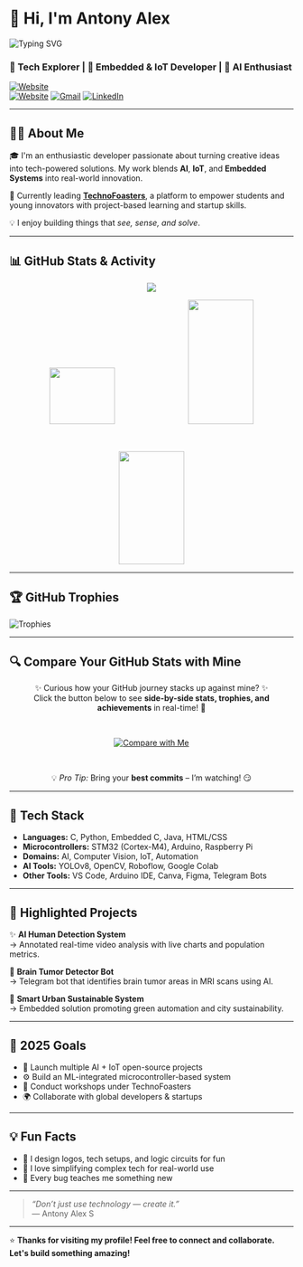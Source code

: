 # 👋 Hi, I'm Antony Alex

![Typing SVG](https://readme-typing-svg.herokuapp.com?font=Fira+Code&duration=3000&pause=1000&color=F73D3D&center=true&vCenter=true&width=495&lines=Building+Smart+and+Sustainable+Tech+%F0%9F%9A%80)

### 🚀 Tech Explorer | 🔧 Embedded & IoT Developer | 🧠 AI Enthusiast

[![Website](https://img.shields.io/badge/Portfolio-AntonyAlex-white?style=for-the-badge&logo=google-chrome)](https://www.antonyalex.tech)  
[![Website](https://img.shields.io/badge/TechnoFoasters-blue?style=for-the-badge&logo=google-chrome)](https://www.technofoasters.com)
[![Gmail](https://img.shields.io/badge/Gmail-antonyalex476@gmail.com-red?style=for-the-badge&logo=gmail)](mailto:antonyalex476@gmail.com)
[![LinkedIn](https://img.shields.io/badge/LinkedIn-AntonyAlex-blue?style=for-the-badge&logo=linkedin)](https://linkedin.com/in/antony-alex-s-53aa45258)

---

## 👨‍💻 About Me

🎓 I'm an enthusiastic developer passionate about turning creative ideas into tech-powered solutions. My work blends **AI**, **IoT**, and **Embedded Systems** into real-world innovation.

🚀 Currently leading [**TechnoFoasters**](https://www.technofoasters.com), a platform to empower students and young innovators with project-based learning and startup skills.

💡 I enjoy building things that *see, sense, and solve*.

---

## 📊 GitHub Stats & Activity

<p align="center">
  <img src="https://github-readme-activity-graph.vercel.app/graph?username=alex22022005&theme=react-dark&hide_border=true&area=true&custom_title=Antony's%20GitHub%20Activity" />
</p>

<p align="center">
  <img src="https://github-readme-stats.vercel.app/api?username=alex22022005&show_icons=true&theme=radical&hide_border=true" width="48%" height="100px"/>
  <img src="https://github-readme-streak-stats.herokuapp.com?user=alex22022005&theme=radical&hide_border=true" width="48%" height="220px"/>
</p>

<br/>

<p align="center">
  <img src="https://github-readme-stats.vercel.app/api/top-langs/?username=alex22022005&layout=compact&theme=radical&hide_border=true" width="48%" height="200px"/>
</p>

---

## 🏆 GitHub Trophies

![Trophies](https://github-profile-trophy.vercel.app/?username=alex22022005&theme=algolia&no-frame=true&margin-w=10)

---
## 🔍 Compare Your GitHub Stats with Mine  

<div align="center">

✨ Curious how your GitHub journey stacks up against mine? ✨  
Click the button below to see **side-by-side stats, trophies, and achievements** in real-time! 🚀

<br/>

[![Compare with Me](https://img.shields.io/badge/🚀%20Compare%20with%20Me-%F0%9F%94%8D-blueviolet?style=for-the-badge&logo=github&logoColor=white)](https://alex22022005.github.io/alex22022005/compare.html)

<br/>

💡 *Pro Tip:* Bring your **best commits** – I’m watching! 😏

</div>

---


## 🔧 Tech Stack

- **Languages:** C, Python, Embedded C, Java, HTML/CSS  
- **Microcontrollers:** STM32 (Cortex-M4), Arduino, Raspberry Pi  
- **Domains:** AI, Computer Vision, IoT, Automation  
- **AI Tools:** YOLOv8, OpenCV, Roboflow, Google Colab  
- **Other Tools:** VS Code, Arduino IDE, Canva, Figma, Telegram Bots  

---

## 🌟 Highlighted Projects

✨ **AI Human Detection System**  
→ Annotated real-time video analysis with live charts and population metrics.

🧠 **Brain Tumor Detector Bot**  
→ Telegram bot that identifies brain tumor areas in MRI scans using AI.

🌱 **Smart Urban Sustainable System**  
→ Embedded solution promoting green automation and city sustainability.

---

## 🎯 2025 Goals

- 🚀 Launch multiple AI + IoT open-source projects  
- ⚙️ Build an ML-integrated microcontroller-based system  
- 💬 Conduct workshops under TechnoFoasters  
- 🌍 Collaborate with global developers & startups

---

## 💡 Fun Facts

- 🎨 I design logos, tech setups, and logic circuits for fun  
- 🧠 I love simplifying complex tech for real-world use  
- 📌 Every bug teaches me something new

---

> *“Don’t just use technology — create it.”*  
> — Antony Alex S

---

⭐ **Thanks for visiting my profile! Feel free to connect and collaborate. Let's build something amazing!**

